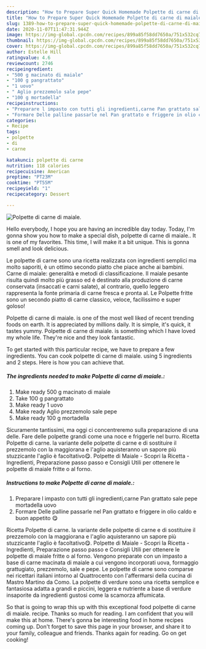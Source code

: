 ```yaml
---
description: "How to Prepare Super Quick Homemade Polpette di carne di maiale."
title: "How to Prepare Super Quick Homemade Polpette di carne di maiale."
slug: 1389-how-to-prepare-super-quick-homemade-polpette-di-carne-di-maiale
date: 2020-11-07T11:47:31.944Z
image: https://img-global.cpcdn.com/recipes/899a85f58dd7650a/751x532cq70/polpette-di-carne-di-maiale-recipe-main-photo.jpg
thumbnail: https://img-global.cpcdn.com/recipes/899a85f58dd7650a/751x532cq70/polpette-di-carne-di-maiale-recipe-main-photo.jpg
cover: https://img-global.cpcdn.com/recipes/899a85f58dd7650a/751x532cq70/polpette-di-carne-di-maiale-recipe-main-photo.jpg
author: Estelle Hill
ratingvalue: 4.6
reviewcount: 2746
recipeingredient:
- "500 g macinato di maiale"
- "100 g pangrattato"
- "1 uovo"
- " Aglio prezzemolo sale pepe"
- "100 g mortadella"
recipeinstructions:
- "Preparare l impasto con tutti gli ingredienti,carne Pan grattato sale pepe mortadella uovo"
- "Formare Delle palline passarle nel Pan grattato e friggere in olio caldo e buon appetito 😋"
categories:
- Recipe
tags:
- polpette
- di
- carne

katakunci: polpette di carne 
nutrition: 118 calories
recipecuisine: American
preptime: "PT23M"
cooktime: "PT55M"
recipeyield: "1"
recipecategory: Dessert

---
```



![Polpette di carne di maiale.](https://img-global.cpcdn.com/recipes/899a85f58dd7650a/751x532cq70/polpette-di-carne-di-maiale-recipe-main-photo.jpg)

Hello everybody, I hope you are having an incredible day today. Today, I'm gonna show you how to make a special dish, polpette di carne di maiale.. It is one of my favorites. This time, I will make it a bit unique. This is gonna smell and look delicious.

Le polpette di carne sono una ricetta realizzata con ingredienti semplici ma molto saporiti, è un ottimo secondo piatto che piace anche ai bambini. Carne di maiale: generalità e metodi di classificazione. Il maiale pesante risulta quindi molto più grasso ed è destinato alla produzione di carne conservata (insaccati e carni salate), al contrario, quello leggero rappresenta la fonte primaria di carne fresca e pronta al. Le Polpette fritte sono un secondo piatto di carne classico, veloce, facilissimo e super goloso!

Polpette di carne di maiale. is one of the most well liked of recent trending foods on earth. It is appreciated by millions daily. It is simple, it's quick, it tastes yummy. Polpette di carne di maiale. is something which I have loved my whole life. They're nice and they look fantastic.


To get started with this particular recipe, we have to prepare a few ingredients. You can cook polpette di carne di maiale. using 5 ingredients and 2 steps. Here is how you can achieve that.

<!--inarticleads1-->

##### The ingredients needed to make Polpette di carne di maiale.:

1. Make ready 500 g macinato di maiale
1. Take 100 g pangrattato
1. Make ready 1 uovo
1. Make ready  Aglio prezzemolo sale pepe
1. Make ready 100 g mortadella


Sicuramente tantissimi, ma oggi ci concentreremo sulla preparazione di una delle. Fare delle polpette grandi come una noce e friggerle nel burro. Ricetta Polpette di carne. la variante delle polpette di carne e di sostituire il prezzemolo con la maggiorana e l&#39;aglio aquisteranno un sapore più stuzzicante l&#39;aglio è facoltativo😋. Polpette di Maiale - Scopri la Ricetta - Ingredienti, Preparazione passo passo e Consigli Utili per ottenere le polpette di maiale fritte o al forno. 

<!--inarticleads2-->

##### Instructions to make Polpette di carne di maiale.:

1. Preparare l impasto con tutti gli ingredienti,carne Pan grattato sale pepe mortadella uovo
1. Formare Delle palline passarle nel Pan grattato e friggere in olio caldo e buon appetito 😋


Ricetta Polpette di carne. la variante delle polpette di carne e di sostituire il prezzemolo con la maggiorana e l&#39;aglio aquisteranno un sapore più stuzzicante l&#39;aglio è facoltativo😋. Polpette di Maiale - Scopri la Ricetta - Ingredienti, Preparazione passo passo e Consigli Utili per ottenere le polpette di maiale fritte o al forno. Vengono preparate con un impasto a base di carne macinata di maiale a cui vengono incorporati uova, formaggio grattugiato, prezzemolo, sale e pepe. Le polpette di carne sono comparse nei ricettari italiani intorno al Quattrocento con l&#39;affermarsi della cucina di Mastro Martino da Como. La polpette di verdure sono una ricetta semplice e fantasiosa adatta a grandi e piccini, leggera e nutriente a base di verdure insaporite da ingredienti gustosi come la scamorza affumicata. 

So that is going to wrap this up with this exceptional food polpette di carne di maiale. recipe. Thanks so much for reading. I am confident that you will make this at home. There's gonna be interesting food in home recipes coming up. Don't forget to save this page in your browser, and share it to your family, colleague and friends. Thanks again for reading. Go on get cooking!
